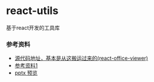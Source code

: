# react-utils
基于react开发的工具库

### 参考资料

- [源代码地址，基本是从这搬运过来的(react-office-viewer)](https://github.com/react-office-viewer/react-office-viewer)
- [参考资料1](https://github.com/houqiangxie/ux-fileviewer)
- [pptx 预览](https://pptx.js.org/index.html)
